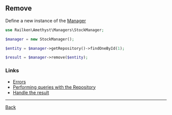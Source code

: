 ## Remove 

Define a new instance of the [Manager](manager.md)

```php
use Railken\Amethyst\Managers\StockManager;

$manager = new StockManager();
```

```php
$entity = $manager->getRepository()->findOneById(1);

$result = $manager->remove($entity);
```

### Links
* [Errors](errors.md)
* [Performing queries with the Repository](repository.md)
* [Handle the result](result.md)

---
[Back](index.md)